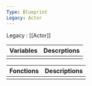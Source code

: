 ```yaml
---
Type: Blueprint
Legacy: Actor
---
```


Legacy : [[Actor]]

| Variables | Descrptions |
| --------- | ----------- |
|           |             |

| Fonctions | Descriptions |
| --------- | ------------ |
|           |              |

